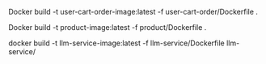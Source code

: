 
Docker build -t user-cart-order-image:latest -f user-cart-order/Dockerfile .

Docker build -t product-image:latest -f product/Dockerfile .

docker build -t llm-service-image:latest -f llm-service/Dockerfile llm-service/
